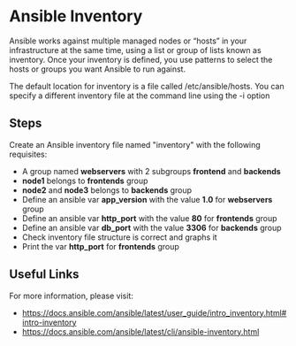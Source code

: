 # Ansible Inventory

Ansible works against multiple managed nodes or “hosts” in your infrastructure at the same time, using a list or group of lists known as inventory. Once your inventory is defined, you use patterns to select the hosts or groups you want Ansible to run against.

The default location for inventory is a file called /etc/ansible/hosts. You can specify a different inventory file at the command line using the -i <path> option

## Steps 

Create an Ansible inventory file named "inventory" with the following requisites:

-   A group named **webservers** with 2 subgroups **frontend** and **backends**
-   **node1** belongs to **frontends** group
-   **node2** and **node3** belongs to **backends** group
-   Define an ansible var **app_version** with the value **1.0** for **webservers** group 
-   Define an ansible var **http_port** with the value **80** for **frontends** group
-   Define an ansible var **db_port** with the value **3306** for **backends** group
-   Check inventory file structure is correct and graphs it
-   Print the var **http_port** for **frontends** group

## Useful Links

For more information, please visit:

-   https://docs.ansible.com/ansible/latest/user_guide/intro_inventory.html#intro-inventory
-   https://docs.ansible.com/ansible/latest/cli/ansible-inventory.html